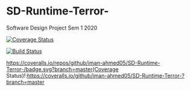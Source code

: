 # SD-Runtime-Terror-
Software Design Project Sem 1 2020

[![Coverage Status](https://coveralls.io/repos/github/iman-ahmed05/SD-Runtime-Terror-/badge.svg?branch=master)](https://coveralls.io/github/iman-ahmed05/SD-Runtime-Terror-?branch=master)

[![Build Status](https://travis-ci.com/iman-ahmed05/SD-Runtime-Terror-.svg?branch=master)](https://travis-ci.com/iman-ahmed05/SD-Runtime-Terror-)

https://coveralls.io/repos/github/iman-ahmed05/SD-Runtime-Terror-/badge.svg?branch=master(Coverage Status)!:https://coveralls.io/github/iman-ahmed05/SD-Runtime-Terror-?branch=master

